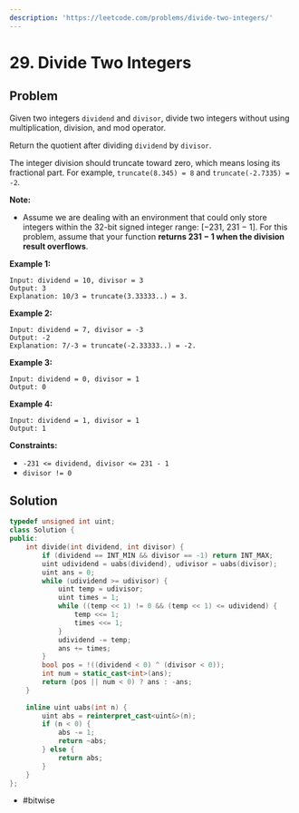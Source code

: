 ```yaml
---
description: 'https://leetcode.com/problems/divide-two-integers/'
---
```


# 29. Divide Two Integers

## Problem

Given two integers `dividend` and `divisor`, divide two integers without using multiplication, division, and mod operator.

Return the quotient after dividing `dividend` by `divisor`.

The integer division should truncate toward zero, which means losing its fractional part. For example, `truncate(8.345) = 8` and `truncate(-2.7335) = -2`.

**Note:**

* Assume we are dealing with an environment that could only store integers within the 32-bit signed integer range: \[−231,  231 − 1\]. For this problem, assume that your function **returns 231 − 1 when the division result overflows**.

**Example 1:**

```text
Input: dividend = 10, divisor = 3
Output: 3
Explanation: 10/3 = truncate(3.33333..) = 3.
```

**Example 2:**

```text
Input: dividend = 7, divisor = -3
Output: -2
Explanation: 7/-3 = truncate(-2.33333..) = -2.
```

**Example 3:**

```text
Input: dividend = 0, divisor = 1
Output: 0
```

**Example 4:**

```text
Input: dividend = 1, divisor = 1
Output: 1
```

**Constraints:**

* `-231 <= dividend, divisor <= 231 - 1`
* `divisor != 0`

## Solution

```cpp
typedef unsigned int uint;
class Solution {
public:
    int divide(int dividend, int divisor) {
        if (dividend == INT_MIN && divisor == -1) return INT_MAX;
        uint udividend = uabs(dividend), udivisor = uabs(divisor); 
        uint ans = 0;
        while (udividend >= udivisor) {
            uint temp = udivisor;
            uint times = 1;
            while ((temp << 1) != 0 && (temp << 1) <= udividend) {
                temp <<= 1;
                times <<= 1;
            }
            udividend -= temp;
            ans += times;
        }
        bool pos = !((dividend < 0) ^ (divisor < 0));
        int num = static_cast<int>(ans);
        return (pos || num < 0) ? ans : -ans;
    }
    
    inline uint uabs(int n) {
        uint abs = reinterpret_cast<uint&>(n);
        if (n < 0) {
            abs -= 1;
            return ~abs;
        } else {
            return abs;
        }
    }
};
```

* \#bitwise


